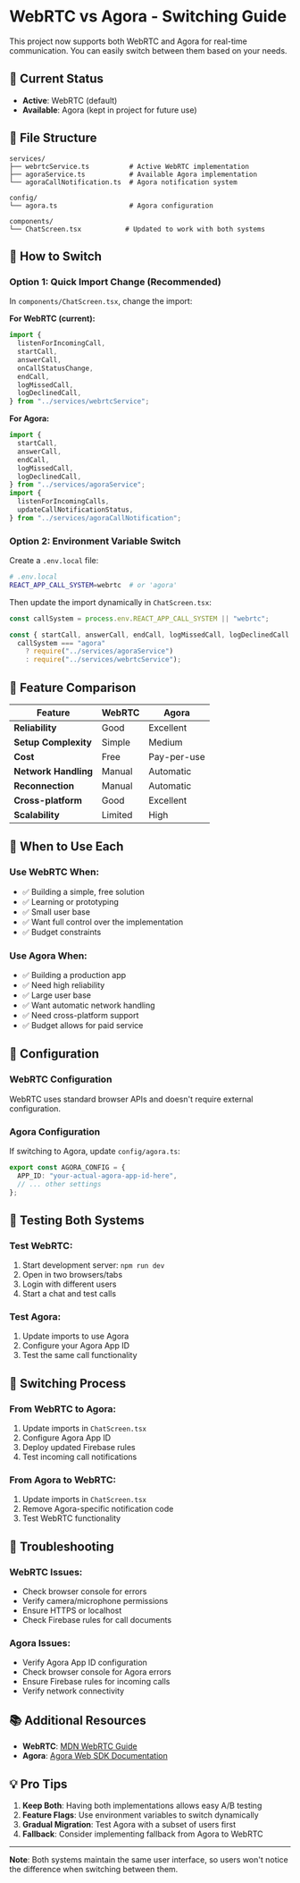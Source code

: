 # WebRTC vs Agora - Switching Guide

This project now supports both WebRTC and Agora for real-time communication. You can easily switch between them based on your needs.

## 🔄 Current Status

- **Active**: WebRTC (default)
- **Available**: Agora (kept in project for future use)

## 📁 File Structure

```
services/
├── webrtcService.ts          # Active WebRTC implementation
├── agoraService.ts           # Available Agora implementation
└── agoraCallNotification.ts  # Agora notification system

config/
└── agora.ts                  # Agora configuration

components/
└── ChatScreen.tsx           # Updated to work with both systems
```

## 🔧 How to Switch

### Option 1: Quick Import Change (Recommended)

In `components/ChatScreen.tsx`, change the import:

**For WebRTC (current):**

```typescript
import {
  listenForIncomingCall,
  startCall,
  answerCall,
  onCallStatusChange,
  endCall,
  logMissedCall,
  logDeclinedCall,
} from "../services/webrtcService";
```

**For Agora:**

```typescript
import {
  startCall,
  answerCall,
  endCall,
  logMissedCall,
  logDeclinedCall,
} from "../services/agoraService";
import {
  listenForIncomingCalls,
  updateCallNotificationStatus,
} from "../services/agoraCallNotification";
```

### Option 2: Environment Variable Switch

Create a `.env.local` file:

```bash
# .env.local
REACT_APP_CALL_SYSTEM=webrtc  # or 'agora'
```

Then update the import dynamically in `ChatScreen.tsx`:

```typescript
const callSystem = process.env.REACT_APP_CALL_SYSTEM || "webrtc";

const { startCall, answerCall, endCall, logMissedCall, logDeclinedCall } =
  callSystem === "agora"
    ? require("../services/agoraService")
    : require("../services/webrtcService");
```

## 🎯 Feature Comparison

| Feature              | WebRTC  | Agora       |
| -------------------- | ------- | ----------- |
| **Reliability**      | Good    | Excellent   |
| **Setup Complexity** | Simple  | Medium      |
| **Cost**             | Free    | Pay-per-use |
| **Network Handling** | Manual  | Automatic   |
| **Reconnection**     | Manual  | Automatic   |
| **Cross-platform**   | Good    | Excellent   |
| **Scalability**      | Limited | High        |

## 🚀 When to Use Each

### Use WebRTC When:

- ✅ Building a simple, free solution
- ✅ Learning or prototyping
- ✅ Small user base
- ✅ Want full control over the implementation
- ✅ Budget constraints

### Use Agora When:

- ✅ Building a production app
- ✅ Need high reliability
- ✅ Large user base
- ✅ Want automatic network handling
- ✅ Need cross-platform support
- ✅ Budget allows for paid service

## 🔧 Configuration

### WebRTC Configuration

WebRTC uses standard browser APIs and doesn't require external configuration.

### Agora Configuration

If switching to Agora, update `config/agora.ts`:

```typescript
export const AGORA_CONFIG = {
  APP_ID: "your-actual-agora-app-id-here",
  // ... other settings
};
```

## 📱 Testing Both Systems

### Test WebRTC:

1. Start development server: `npm run dev`
2. Open in two browsers/tabs
3. Login with different users
4. Start a chat and test calls

### Test Agora:

1. Update imports to use Agora
2. Configure your Agora App ID
3. Test the same call functionality

## 🔄 Switching Process

### From WebRTC to Agora:

1. Update imports in `ChatScreen.tsx`
2. Configure Agora App ID
3. Deploy updated Firebase rules
4. Test incoming call notifications

### From Agora to WebRTC:

1. Update imports in `ChatScreen.tsx`
2. Remove Agora-specific notification code
3. Test WebRTC functionality

## 🐛 Troubleshooting

### WebRTC Issues:

- Check browser console for errors
- Verify camera/microphone permissions
- Ensure HTTPS or localhost
- Check Firebase rules for call documents

### Agora Issues:

- Verify Agora App ID configuration
- Check browser console for Agora errors
- Ensure Firebase rules for incoming calls
- Verify network connectivity

## 📚 Additional Resources

- **WebRTC**: [MDN WebRTC Guide](https://developer.mozilla.org/en-US/docs/Web/API/WebRTC_API)
- **Agora**: [Agora Web SDK Documentation](https://docs.agora.io/en/Video/API%20Reference/web/index.html)

## 💡 Pro Tips

1. **Keep Both**: Having both implementations allows easy A/B testing
2. **Feature Flags**: Use environment variables to switch dynamically
3. **Gradual Migration**: Test Agora with a subset of users first
4. **Fallback**: Consider implementing fallback from Agora to WebRTC

---

**Note**: Both systems maintain the same user interface, so users won't notice the difference when switching between them.
